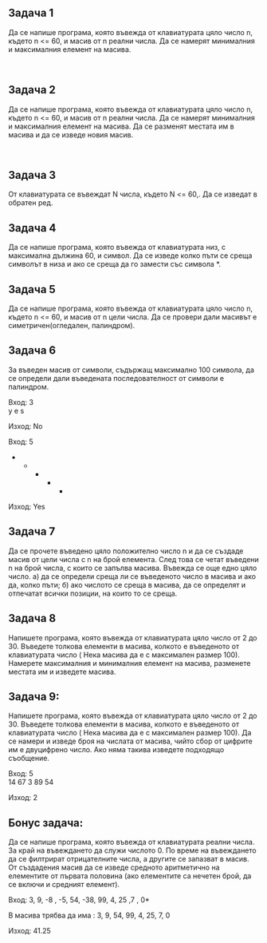 <h2>Задача 1</h2>
<p>Да се напише програма, която въвежда от клавиатурата цяло число n, където n <= 60, и масив от n реални числа. Да се намерят минималния и максималния елемент на масива.</p></br>

<h2>Задача 2</h2>
<p>Да се напише програма, която въвежда от клавиатурата цяло число n, където n <= 60, и масив от n реални числа. Да се намерят минималния и максималния елемент на масива. 
Да се разменят местата им в масива и да се изведе новия масив.</p></br>

## Задача 3
От клавиатурата се въвеждат N числа, където N <= 60,. Да се изведат в обратен ред.

## Задача 4
Да се напише програма, която въвежда от клавиатурата низ, с максимална дължина 60, и символ. Да се изведе колко пъти се среща символът в низа и ако се среща да го замести със символа *.

## Задача 5
Да се напише програма, която въвежда от клавиатурата цяло число n, където n <= 60, и масив от n цели числа. Да се провери дали масивът е симетричен(огледален, палиндром).

## Задача 6  
За въведен масив от символи, съдържащ максимално 100 символа, да се определи дали въведената последователност от символи е палиндром.  

Вход: 3  
y e s  
  
Изход: No  
  
Вход: 5  
- * + * -  
  
Изход: Yes  
  
## Задача 7
Да се прочете въведено цяло положително число n и да се създаде масив от цели числа с n на брой елемента. След това се четат въведени n на брой числа, с които се запълва масива. Въвежда се още едно цяло число. 
а) да се определи среща ли се въведеното число в масива и ако да, колко пъти; 
б) ако числото се среща в масива, да се определят и отпечатат всички позиции, на които то се среща.

## Задача 8  
Напишете програма, която въвежда от клавиатурата цяло число от 2 до 30. Въведете толкова елементи в масива, колкото е въведеното от клавиатурата число ( Нека масива да е с максимален размер 100). Намерете максималния и минималния елемент на масива, разменете местата им и изведете масива.


## Задача 9:
Напишете програма, която въвежда от клавиатурата цяло число от 2 до 30. Въведете толкова елементи в масива, колкото е въведеното от клавиатурата число ( Нека масива да е с максимален размер 100). Да се намери и изведе броя на числата от масива, чийто сбор от цифрите им е двуцифрено число. Ако няма такива изведете подходящо съобщение.  
  
Вход: 5  
14 67 3 89 54  
  
Изход: 2  
  

## Бонус задача:  
Да се напише програма, която въвежда от клавиатурата реални числа. За край на въвеждането да служи числото 0. По време на въвеждането да се филтрират отрицателните числа, а другите се запазват в масив. От създадения масив да се изведе средното аритметично на елементите от първата половина (ако елементите са нечетен брой, да се включи и средният елемент).  
  
Вход: 3, 9, -8 , -5, 54, -38, 99, 4, 25 ,7 , 0*  
  
В масива трябва да има : 3, 9, 54, 99, 4, 25, 7, 0  
  
Изход: 41.25  